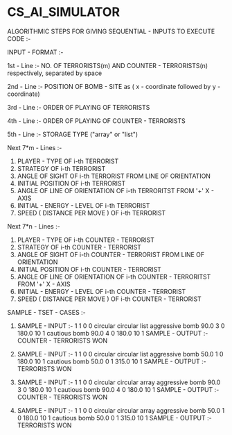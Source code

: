 # CS_AI_SIMULATOR

ALGORITHMIC STEPS FOR GIVING SEQUENTIAL - INPUTS TO EXECUTE CODE :-

INPUT - FORMAT :-

1st - Line :- 
NO. OF TERRORISTS(m) AND COUNTER - TERRORISTS(n) respectively, separated by space 

2nd - Line :-
POSITION OF BOMB - SITE as ( x - coordinate followed by y - coordinate)

3rd - Line :-
ORDER OF PLAYING OF TERRORISTS

4th - Line :-
ORDER OF PLAYING OF COUNTER - TERRORISTS

5th - Line :-
STORAGE TYPE ("array" or "list")

Next 7*m - Lines :-

1) PLAYER - TYPE OF i-th TERRORIST
2) STRATEGY OF i-th TERRORIST
3) ANGLE OF SIGHT OF i-th TERRORIST FROM LINE OF ORIENTATION
4) INITIAL POSITION OF i-th TERRORIST
5) ANGLE OF LINE OF ORIENTATION OF i-th TERRORITST FROM '+' X - AXIS
6) INITIAL - ENERGY - LEVEL OF i-th TERRORIST
7) SPEED ( DISTANCE PER MOVE ) OF i-th TERRORIST 

Next 7*n - Lines :-

1) PLAYER - TYPE OF i-th COUNTER - TERRORIST
2) STRATEGY OF i-th COUNTER - TERRORIST
3) ANGLE OF SIGHT OF i-th COUNTER - TERRORIST FROM LINE OF ORIENTATION
4) INITIAL POSITION OF i-th COUNTER - TERRORIST
5) ANGLE OF LINE OF ORIENTATION OF i-th COUNTER - TERRORITST FROM '+' X - AXIS
6) INITIAL - ENERGY - LEVEL OF i-th COUNTER - TERRORIST
7) SPEED ( DISTANCE PER MOVE ) OF i-th COUNTER - TERRORIST

SAMPLE - TSET - CASES :-

1) SAMPLE - INPUT :-
1 1
0 0
circular
circular
list
aggressive
bomb
90.0
3 0
180.0
10
1
cautious
bomb
90.0
4 0
180.0
10
1
SAMPLE - OUTPUT :-
COUNTER - TERRORISTS WON

2) SAMPLE - INPUT :-
1 1
0 0 
circular
circular
list
aggressive 
bomb 
50.0
1 0 
180.0 
10 
1 
cautious 
bomb 
50.0
0 1
315.0 
10 
1
SAMPLE - OUTPUT :-
TERRORISTS WON

3) SAMPLE - INPUT :-
1 1
0 0
circular
circular
array
aggressive
bomb
90.0
3 0
180.0
10
1
cautious
bomb
90.0
4 0
180.0
10
1
SAMPLE - OUTPUT :-
COUNTER - TERRORISTS WON

4) SAMPLE - INPUT :-
1 1
0 0 
circular
circular
array
aggressive 
bomb 
50.0
1 0 
180.0 
10 
1 
cautious 
bomb 
50.0
0 1
315.0 
10 
1
SAMPLE - OUTPUT :-
TERRORISTS WON
